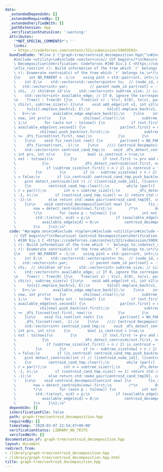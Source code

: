 ```yaml
---
data:
  _extendedDependsOn: []
  _extendedRequiredBy: []
  _extendedVerifiedWith: []
  _pathExtension: hpp
  _verificationStatusIcon: ':warning:'
  attributes:
    '*NOT_SPECIAL_COMMENTS*': ''
    links:
    - https://codeforces.com/contest/321/submission/59093583>
  bundledCode: "#line 2 \"graph-tree/centroid_decomposition.hpp\"\n#include <tuple>\n\
    #include <utility>\n#include <vector>\n\n// CUT begin\n/*\n(Recursive) Centroid\
    \ Decomposition\nVerification: Codeforces #190 Div.1 C <https://codeforces.com/contest/321/submission/59093583>\n\
    \nfix_root(int r): Build information of the tree which `r` belongs to.\ndetect_centroid(int\
    \ r): Enumerate centroid(s) of the tree which `r` belongs to.\n*/\nstruct Tree\n\
    {\n    int NO_PARENT = -1;\n    using pint = std::pair<int, int>;\n    int V;\n\
    \    int E;\n    std::vector<std::vector<pint>> to;  // (node_id, edge_id)\n \
    \   std::vector<int> par;          // parent node_id par[root] = -1\n    std::vector<std::vector<int>>\
    \ chi;  // children id's\n    std::vector<int> subtree_size; // size of each subtree\n\
    \    std::vector<int> available_edge; // If 0, ignore the corresponding edge.\n\
    \n    Tree() : Tree(0) {}\n    Tree(int v) : V(v), E(0), to(v), par(v, NO_PARENT),\
    \ chi(v), subtree_size(v) {}\n\n    void add_edge(int v1, int v2)\n    {\n   \
    \     to[v1].emplace_back(v2, E);\n        to[v2].emplace_back(v1, E);\n     \
    \   E++;\n        available_edge.emplace_back(1);\n    }\n\n    int _dfs_fixroot(int\
    \ now, int prv)\n    {\n        chi[now].clear();\n        subtree_size[now] =\
    \ 1;\n        for (auto nxt : to[now]) {\n            if (nxt.first != prv and\
    \ available_edge[nxt.second]) {\n                par[nxt.first] = now;\n     \
    \           chi[now].push_back(nxt.first);\n                subtree_size[now]\
    \ += _dfs_fixroot(nxt.first, now);\n            }\n        }\n        return subtree_size[now];\n\
    \    }\n\n    void fix_root(int root) {\n        par[root] = NO_PARENT;\n    \
    \    _dfs_fixroot(root, -1);\n    }\n\n    //// Centroid Decpmposition ////\n\
    \    std::vector<int> centroid_cand_tmp;\n    void _dfs_detect_centroids(int now,\
    \ int prv, int n)\n    {\n        bool is_centroid = true;\n        for (auto\
    \ nxt : to[now])\n        {\n            if (nxt.first != prv and available_edge[nxt.second])\n\
    \            {\n                _dfs_detect_centroids(nxt.first, now, n);\n  \
    \              if (subtree_size[nxt.first] > n / 2) is_centroid = false;\n   \
    \         }\n        }\n        if (n - subtree_size[now] > n / 2) is_centroid\
    \ = false;\n        if (is_centroid) centroid_cand_tmp.push_back(now);\n    }\n\
    \    pint detect_centroids(int r) // ([centroid_node_id1], ([centroid_node_id2]|-1))\n\
    \    {\n        centroid_cand_tmp.clear();\n        while (par[r] != NO_PARENT)\
    \ r = par[r];\n        int n = subtree_size[r];\n        _dfs_detect_centroids(r,\
    \ -1, n);\n        if (centroid_cand_tmp.size() == 1) return std::make_pair(centroid_cand_tmp[0],\
    \ -1);\n        else return std::make_pair(centroid_cand_tmp[0], centroid_cand_tmp[1]);\n\
    \    }\n\n    void centroid_decomposition(int now) {\n        fix_root(now);\n\
    \        now = detect_centroids(now).first;\n        /*\n        do something\n\
    \        */\n        for (auto p : to[now]) {\n            int nxt, eid;\n   \
    \         std::tie(nxt, eid) = p;\n            if (available_edge[eid] == 0) continue;\n\
    \            available_edge[eid] = 0;\n            centroid_decomposition(nxt);\n\
    \        }\n    }\n};\n"
  code: "#pragma once\n#include <tuple>\n#include <utility>\n#include <vector>\n\n\
    // CUT begin\n/*\n(Recursive) Centroid Decomposition\nVerification: Codeforces\
    \ #190 Div.1 C <https://codeforces.com/contest/321/submission/59093583>\n\nfix_root(int\
    \ r): Build information of the tree which `r` belongs to.\ndetect_centroid(int\
    \ r): Enumerate centroid(s) of the tree which `r` belongs to.\n*/\nstruct Tree\n\
    {\n    int NO_PARENT = -1;\n    using pint = std::pair<int, int>;\n    int V;\n\
    \    int E;\n    std::vector<std::vector<pint>> to;  // (node_id, edge_id)\n \
    \   std::vector<int> par;          // parent node_id par[root] = -1\n    std::vector<std::vector<int>>\
    \ chi;  // children id's\n    std::vector<int> subtree_size; // size of each subtree\n\
    \    std::vector<int> available_edge; // If 0, ignore the corresponding edge.\n\
    \n    Tree() : Tree(0) {}\n    Tree(int v) : V(v), E(0), to(v), par(v, NO_PARENT),\
    \ chi(v), subtree_size(v) {}\n\n    void add_edge(int v1, int v2)\n    {\n   \
    \     to[v1].emplace_back(v2, E);\n        to[v2].emplace_back(v1, E);\n     \
    \   E++;\n        available_edge.emplace_back(1);\n    }\n\n    int _dfs_fixroot(int\
    \ now, int prv)\n    {\n        chi[now].clear();\n        subtree_size[now] =\
    \ 1;\n        for (auto nxt : to[now]) {\n            if (nxt.first != prv and\
    \ available_edge[nxt.second]) {\n                par[nxt.first] = now;\n     \
    \           chi[now].push_back(nxt.first);\n                subtree_size[now]\
    \ += _dfs_fixroot(nxt.first, now);\n            }\n        }\n        return subtree_size[now];\n\
    \    }\n\n    void fix_root(int root) {\n        par[root] = NO_PARENT;\n    \
    \    _dfs_fixroot(root, -1);\n    }\n\n    //// Centroid Decpmposition ////\n\
    \    std::vector<int> centroid_cand_tmp;\n    void _dfs_detect_centroids(int now,\
    \ int prv, int n)\n    {\n        bool is_centroid = true;\n        for (auto\
    \ nxt : to[now])\n        {\n            if (nxt.first != prv and available_edge[nxt.second])\n\
    \            {\n                _dfs_detect_centroids(nxt.first, now, n);\n  \
    \              if (subtree_size[nxt.first] > n / 2) is_centroid = false;\n   \
    \         }\n        }\n        if (n - subtree_size[now] > n / 2) is_centroid\
    \ = false;\n        if (is_centroid) centroid_cand_tmp.push_back(now);\n    }\n\
    \    pint detect_centroids(int r) // ([centroid_node_id1], ([centroid_node_id2]|-1))\n\
    \    {\n        centroid_cand_tmp.clear();\n        while (par[r] != NO_PARENT)\
    \ r = par[r];\n        int n = subtree_size[r];\n        _dfs_detect_centroids(r,\
    \ -1, n);\n        if (centroid_cand_tmp.size() == 1) return std::make_pair(centroid_cand_tmp[0],\
    \ -1);\n        else return std::make_pair(centroid_cand_tmp[0], centroid_cand_tmp[1]);\n\
    \    }\n\n    void centroid_decomposition(int now) {\n        fix_root(now);\n\
    \        now = detect_centroids(now).first;\n        /*\n        do something\n\
    \        */\n        for (auto p : to[now]) {\n            int nxt, eid;\n   \
    \         std::tie(nxt, eid) = p;\n            if (available_edge[eid] == 0) continue;\n\
    \            available_edge[eid] = 0;\n            centroid_decomposition(nxt);\n\
    \        }\n    }\n};\n"
  dependsOn: []
  isVerificationFile: false
  path: graph-tree/centroid_decomposition.hpp
  requiredBy: []
  timestamp: '2020-03-07 22:54:47+09:00'
  verificationStatus: LIBRARY_NO_TESTS
  verifiedWith: []
documentation_of: graph-tree/centroid_decomposition.hpp
layout: document
redirect_from:
- /library/graph-tree/centroid_decomposition.hpp
- /library/graph-tree/centroid_decomposition.hpp.html
title: graph-tree/centroid_decomposition.hpp
---
```

